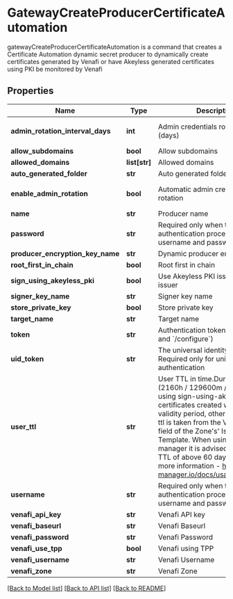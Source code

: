 # GatewayCreateProducerCertificateAutomation

gatewayCreateProducerCertificateAutomation is a command that creates a Certificate Automation dynamic secret producer to dynamically create certificates generated by Venafi or have Akeyless generated certificates using PKI be monitored by Venafi
## Properties
Name | Type | Description | Notes
------------ | ------------- | ------------- | -------------
**admin_rotation_interval_days** | **int** | Admin credentials rotation interval (days) | [optional] [default to 0]
**allow_subdomains** | **bool** | Allow subdomains | [optional] 
**allowed_domains** | **list[str]** | Allowed domains | [optional] 
**auto_generated_folder** | **str** | Auto generated folder | [optional] 
**enable_admin_rotation** | **bool** | Automatic admin credentials rotation | [optional] [default to False]
**name** | **str** | Producer name | 
**password** | **str** | Required only when the authentication process requires a username and password | [optional] 
**producer_encryption_key_name** | **str** | Dynamic producer encryption key | [optional] 
**root_first_in_chain** | **bool** | Root first in chain | [optional] 
**sign_using_akeyless_pki** | **bool** | Use Akeyless PKI issuer or Venafi issuer | [optional] 
**signer_key_name** | **str** | Signer key name | [optional] 
**store_private_key** | **bool** | Store private key | [optional] 
**target_name** | **str** | Target name | [optional] 
**token** | **str** | Authentication token (see &#x60;/auth&#x60; and &#x60;/configure&#x60;) | [optional] 
**uid_token** | **str** | The universal identity token, Required only for universal_identity authentication | [optional] 
**user_ttl** | **str** | User TTL in time.Duration format (2160h / 129600m / etc...). When using sign-using-akeyless-pki certificates created will have this validity period, otherwise the user-ttl is taken from the Validity Period field of the Zone&#39;s&#39; Issuing Template. When using cert-manager it is advised to have a TTL of above 60 days (1440h). For more information - https://cert-manager.io/docs/usage/certificate/ | [optional] 
**username** | **str** | Required only when the authentication process requires a username and password | [optional] 
**venafi_api_key** | **str** | Venafi API key | [optional] 
**venafi_baseurl** | **str** | Venafi Baseurl | [optional] 
**venafi_password** | **str** | Venafi Password | [optional] 
**venafi_use_tpp** | **bool** | Venafi using TPP | [optional] 
**venafi_username** | **str** | Venafi Username | [optional] 
**venafi_zone** | **str** | Venafi Zone | [optional] 

[[Back to Model list]](../README.md#documentation-for-models) [[Back to API list]](../README.md#documentation-for-api-endpoints) [[Back to README]](../README.md)


